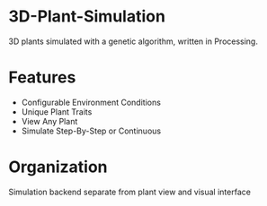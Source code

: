# 3D-Plant-Simulation

3D plants simulated with a genetic algorithm, written in Processing.

# Features
* Configurable Environment Conditions
* Unique Plant Traits
* View Any Plant
* Simulate Step-By-Step or Continuous

# Organization
Simulation backend separate from plant view and visual interface
